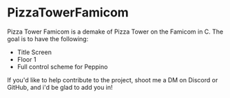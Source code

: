# PizzaTowerFamicom
Pizza Tower Famicom is a demake of Pizza Tower on the Famicom in C. The goal is to have the following:
- Title Screen
- Floor 1
- Full control scheme for Peppino

If you'd like to help contribute to the project, shoot me a DM on Discord or GitHub, and i'd be glad to add you in!
